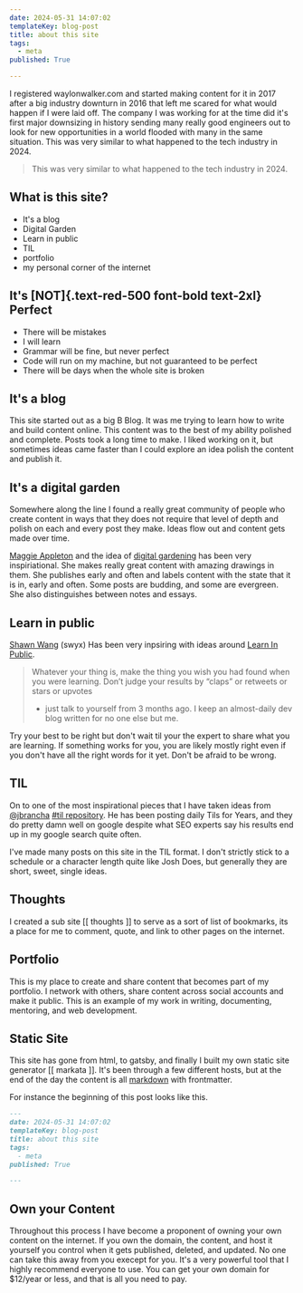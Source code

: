 ```yaml
---
date: 2024-05-31 14:07:02
templateKey: blog-post
title: about this site
tags:
  - meta
published: True

---
```


I registered waylonwalker.com and started making content for it in 2017 after a
big industry downturn in 2016 that left me scared for what would happen if I
were laid off.  The company I was working for at the time did it's first major
downsizing in history sending many really good engineers out to look for new
opportunities in a world flooded with many in the same situation.  This was
very similar to what happened to the tech industry in 2024.

> This was very similar to what happened to the tech industry in 2024.

## What is this site?

* It's a blog
* Digital Garden
* Learn in public
* TIL
* portfolio
* my personal corner of the internet

## It's [NOT]{.text-red-500 font-bold text-2xl} Perfect

* There will be mistakes
* I will learn
* Grammar will be fine, but never perfect
* Code will run on my machine, but not guaranteed to be perfect
* There will be days when the whole site is broken

## It's a blog

This site started out as a big B Blog.  It was me trying to learn how to write
and build content online.  This content was to the best of my ability polished
and complete.  Posts took a long time to make.  I liked working on it, but
sometimes ideas came faster than I could explore an idea polish the content and
publish it.

## It's a digital garden

Somewhere along the line I found a really great community of people who create
content in ways that they does not require that level of depth and polish on
each and every post they make.  Ideas flow out and content gets made over time.

[Maggie Appleton](https://maggieappleton.com) and the idea of [digital
gardening](https://maggieappleton.com/garden-history) has been very
inspiriational. She makes really great content with amazing drawings in them.
She publishes early and often and labels content with the state that it is in,
early and often.  Some posts are budding, and some are evergreen.  She also
distinguishes between notes and essays.

## Learn in public

[Shawn Wang](https://www.swyx.io/) (swyx) Has been very inpsiring with ideas
around [Learn In Public](https://www.swyx.io/learn-in-public).  

> Whatever your thing is, make the thing you wish you had found when you were
> learning. Don’t judge your results by “claps” or retweets or stars or upvotes
>
> * just talk to yourself from 3 months ago. I keep an almost-daily dev blog
> written for no one else but me.

Try your best to be right but don't wait til your the expert to share what you
are learning.  If something works for you, you are likely mostly right even if
you don't have all the right words for it yet.  Don't be afraid to be wrong.

## TIL

On to one of the most inspirational pieces that I have taken ideas from
[@jbrancha](https://x.com/jbrancha) [#til
repository](https://github.com/jbranchaud/til).  He has been posting daily Tils
for Years, and they do pretty damn well on google despite what SEO experts say
his results end up in my google search quite often.

I've made many posts on this site in the TIL format.  I don't strictly stick to
a schedule or a character length quite like Josh Does, but generally they are
short, sweet, single ideas.

## Thoughts

I created a sub site [[ thoughts ]] to serve as a sort of list of bookmarks,
its a place for me to comment, quote, and link to other pages on the internet.

## Portfolio

This is my place to create and share content that becomes part of my portfolio.
I network with others, share content across social accounts and make it public.
This is an example of my work in writing, documenting, mentoring, and web
development.

## Static Site

This site has gone from html, to gatsby, and finally I built my own static site
generator [[ markata ]].  It's been through a few different hosts, but at the
end of the day the content is all
[markdown](https://www.markdownguide.org/basic-syntax/) with frontmatter.

For instance the beginning of this post looks like this.

``` markdown
---
date: 2024-05-31 14:07:02
templateKey: blog-post
title: about this site
tags:
  - meta
published: True

---
```

## Own your Content

Throughout this process I have become a proponent of owning your own content on
the internet.  If you own the domain, the content, and host it yourself you
control when it gets published, deleted, and updated.  No one can take this
away from you execept for you.  It's a very powerful tool that I highly
recommend everyone to use.  You can get your own domain for $12/year or less,
and that is all you need to pay.
